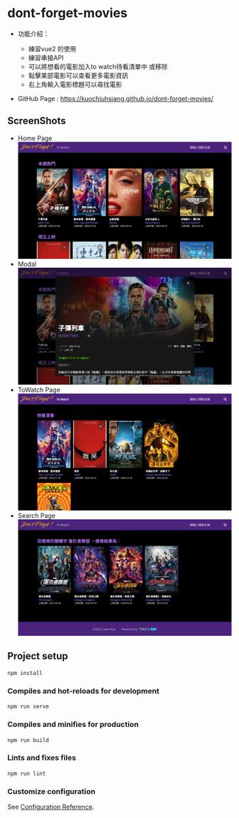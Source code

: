 # dont-forget-movies
+ 功能介紹：
  + 練習vue2 的使用
  + 練習串接API
  + 可以將想看的電影加入to watch待看清單中 或移除
  + 點擊某部電影可以查看更多電影資訊
  + 右上角輸入電影標題可以尋找電影

+ GitHub Page :
https://kuochiuhsiang.github.io/dont-forget-movies/

## ScreenShots
  * Home Page
  ![image](./screenshots/HomePage.png)
  * Modal 
  ![image](./screenshots/Modal.png)
  * ToWatch Page
  ![image](./screenshots/ToWatch.png)
  * Search Page
  ![image](./screenshots/SearchResult.png)

## Project setup
```
npm install
```

### Compiles and hot-reloads for development
```
npm run serve
```

### Compiles and minifies for production
```
npm run build
```

### Lints and fixes files
```
npm run lint
```

### Customize configuration
See [Configuration Reference](https://cli.vuejs.org/config/).
